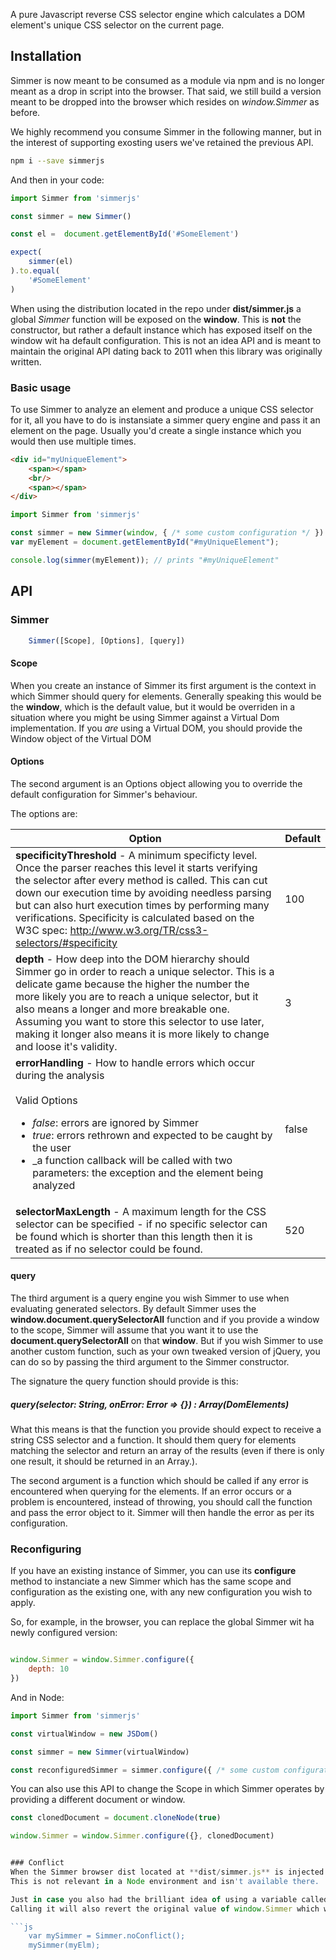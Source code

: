
A pure Javascript reverse CSS selector engine which calculates a DOM element's unique CSS selector on the current page.

## Installation
Simmer is now meant to be consumed as a module via npm and is no longer meant as a drop in script into the browser.
That said, we still build a version meant to be dropped into the browser which resides on *window.Simmer* as before.

We highly recommend you consume Simmer in the following manner, but in the interest of supporting exosting users we've retained the previous API.

```bash
npm i --save simmerjs
```

And then in your code:
```js
import Simmer from 'simmerjs'

const simmer = new Simmer()

const el =  document.getElementById('#SomeElement')

expect(
    simmer(el)
).to.equal(
    '#SomeElement'
)

```

When using the distribution located in the repo under **dist/simmer.js** a global *Simmer* function will be exposed on the **window**.
This is **not** the constructor, but rather a default instance which has exposed itself on the window wit ha default configuration.
This is not an idea API and is meant to maintain the original API dating back to 2011 when this library was originally written.

### Basic usage

To use Simmer to analyze an element and produce a unique CSS selector for it, all you have to do is instansiate a simmer query engine and pass it an element on the page.
Usually you'd create a single instance which you would then use multiple times.


```html
<div id="myUniqueElement">
    <span></span>
    <br/>
    <span></span>
</div>
```

```js
import Simmer from 'simmerjs'

const simmer = new Simmer(window, { /* some custom configuration */ })
var myElement = document.getElementById("#myUniqueElement");

console.log(simmer(myElement)); // prints "#myUniqueElement"
```
## API

### Simmer
```js
    Simmer([Scope], [Options], [query])
```

#### Scope
When you create an instance of Simmer its first argument is the context in which Simmer should query for elements.
Generally speaking this would be the **window**, which is the default value, but it would be overriden in a situation where you might be using Simmer against a Virtual Dom implementation.
If you _are_ using a Virtual DOM, you should provide the Window object of the Virtual DOM

#### Options
The second argument is an Options object allowing you to override the default configuration for Simmer's behaviour.

The options are:

| Option | Default |
| ------ | ------- |
| **specificityThreshold** - A minimum specificty level. Once the parser reaches this level it starts verifying the selector after every method is called. This can cut down our execution time by avoiding needless parsing but can also hurt execution times by performing many verifications. Specificity is calculated based on the W3C spec: http://www.w3.org/TR/css3-selectors/#specificity |  100 |
| **depth** - How deep into the DOM hierarchy should Simmer go in order to reach a unique selector. This is a delicate game because the higher the number the more likely you are to reach a unique selector, but it also means a longer and more breakable one. Assuming you want to store this selector to use later, making it longer also means it is more likely to change and loose it's validity. | 3 | |
| **errorHandling** - How to handle errors which occur during the analysis <br/><br/>Valid Options<br/><ul><li>_false_: errors are ignored by Simmer</li><li>_true_: errors rethrown and expected to be caught by the user</li><li>_a function callback will be called with two parameters: the exception and the element being analyzed</li></ul> | false |
| **selectorMaxLength** - A maximum length for the CSS selector can be specified - if no specific selector can be found which is shorter than this length then it is treated as if no selector could be found. | 520 |

#### query
The third argument is a query engine you wish Simmer to use when evaluating generated selectors.
By default Simmer uses the **window.document.querySelectorAll** function and if you provide a window to the scope, Simmer will assume that you want it to use the **document.querySelectorAll** on that **window**.
But if you wish Simmer to use another custom function, such as your own tweaked version of jQuery, you can do so by passing the third argument to the Simmer constructor.

The signature the query function should provide is this:

##### query(selector: String, onError: Error => {}) : Array(DomElements)
What this means is that the function you provide should expect to receive a string CSS selector and a function.
It should them query for elements matching the selector and return an array of the results (even if there is only one result, it should be returned in an Array.).

The second argument is a function which should be called if any error is encountered when querying for the elements.
If an error occurs or a problem is encountered, instead of throwing, you should call the function and pass the error object to it. Simmer will then handle the error as per its configuration.

### Reconfiguring
If you have an existing instance of Simmer, you can use its **configure** method to instanciate a new Simmer which has the same scope and configuration as the existing one, with any new configuration you wish to apply.

So, for example, in the browser, you can replace the global Simmer wit ha newly configured version:
```js

window.Simmer = window.Simmer.configure({
    depth: 10
})
```

And in Node:
```js
import Simmer from 'simmerjs'

const virtualWindow = new JSDom()

const simmer = new Simmer(virtualWindow)

const reconfiguredSimmer = simmer.configure({ /* some custom configuration */ })

```

You can also use this API to change the Scope in which Simmer operates by providing a different document or window.
```js
const clonedDocument = document.cloneNode(true)

window.Simmer = window.Simmer.configure({}, clonedDocument)


### Conflict
When the Simmer browser dist located at **dist/simmer.js** is injected in to the browser it adds the noConflict function on itself.
This is not relevant in a Node environment and isn't available there.

Just in case you also had the brilliant idea of using a variable called "Simmer", or you wish to move it off of the global object then you can use the noConflict method to receive a reference to the object and remove it from the window.
Calling it will also revert the original value of window.Simmer which was there before loading the Simmer.js script (if there was one)

```js
    var mySimmer = Simmer.noConflict();
    mySimmer(myElm);
```
